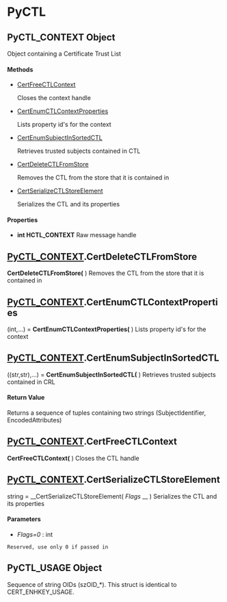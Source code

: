 # PyCTL

## PyCTL_CONTEXT Object

Object containing a Certificate Trust List

#### Methods


  - [CertFreeCTLContext](PyCTL.md#pyctlcontext_certfreectlcontext)

    Closes the context handle&nbsp;

  - [CertEnumCTLContextProperties](PyCTL.md#pyctlcontext_certenumctlcontextproperties)

    Lists property id's for the context&nbsp;

  - [CertEnumSubjectInSortedCTL](PyCTL.md#pyctlcontext_certenumsubjectinsortedctl)

    Retrieves trusted subjects contained in CTL&nbsp;

  - [CertDeleteCTLFromStore](PyCTL.md#pyctlcontext_certdeletectlfromstore)

    Removes the CTL from the store that it is contained in&nbsp;

  - [CertSerializeCTLStoreElement](PyCTL.md#pyctlcontext_certserializectlstoreelement)

    Serializes the CTL and its properties&nbsp;

#### Properties

  -  __int HCTL_CONTEXT__ 
    Raw message handle

## [PyCTL_CONTEXT](PyCTL.md#pyctlcontext).CertDeleteCTLFromStore

 __CertDeleteCTLFromStore(__ )
Removes the CTL from the store that it is contained in

## [PyCTL_CONTEXT](PyCTL.md#pyctlcontext).CertEnumCTLContextProperties

(int,...) = __CertEnumCTLContextProperties(__ )
Lists property id's for the context

## [PyCTL_CONTEXT](PyCTL.md#pyctlcontext).CertEnumSubjectInSortedCTL

((str,str),...) = __CertEnumSubjectInSortedCTL(__ )
Retrieves trusted subjects contained in CRL

#### Return Value
Returns a sequence of tuples containing two strings (SubjectIdentifier, EncodedAttributes)

## [PyCTL_CONTEXT](PyCTL.md#pyctlcontext).CertFreeCTLContext

 __CertFreeCTLContext(__ )
Closes the CTL handle

## [PyCTL_CONTEXT](PyCTL.md#pyctlcontext).CertSerializeCTLStoreElement

string = __CertSerializeCTLStoreElement( *Flags* __ )
Serializes the CTL and its properties

#### Parameters


  -  *Flags=0* : int

    Reserved, use only 0 if passed in

## PyCTL_USAGE Object

Sequence of string OIDs (szOID_*).  This struct is identical to CERT_ENHKEY_USAGE.